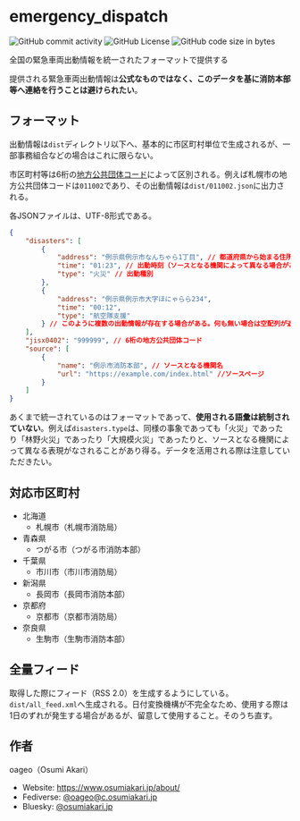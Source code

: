 # emergency_dispatch
![GitHub commit activity](https://img.shields.io/github/commit-activity/y/oageo/emergency-dispatch)
![GitHub License](https://img.shields.io/github/license/oageo/emergency-dispatch)
![GitHub code size in bytes](https://img.shields.io/github/languages/code-size/oageo/emergency-dispatch)

全国の緊急車両出動情報を統一されたフォーマットで提供する

提供される緊急車両出動情報は**公式なものではなく、このデータを基に消防本部等へ連絡を行うことは避けられたい**。

## フォーマット
出動情報は`dist`ディレクトリ以下へ、基本的に市区町村単位で生成されるが、一部事務組合などの場合はこれに限らない。

市区町村等は6桁の[地方公共団体コード](https://www.soumu.go.jp/denshijiti/code.html)によって区別される。例えば札幌市の地方公共団体コードは`011002`であり、その出動情報は`dist/011002.json`に出力される。

各JSONファイルは、UTF-8形式である。

```json
{
    "disasters": [
        {
            "address": "例示県例示市なんちゃら1丁目", // 都道府県から始まる住所
            "time": "01:23", // 出動時刻（ソースとなる機関によって異なる場合がある）
            "type": "火災" // 出動種別
        },
        {
            "address": "例示県例示市大字ほにゃらら234",
            "time": "00:12",
            "type": "航空隊支援"
        } // このように複数の出動情報が存在する場合がある。何も無い場合は空配列が返される。
    ],
    "jisx0402": "999999", // 6桁の地方公共団体コード
    "source": [
        {
            "name": "例示市消防本部", // ソースとなる機関名
            "url": "https://example.com/index.html" //ソースページ
        }
    ]
}
```

あくまで統一されているのはフォーマットであって、**使用される語彙は統制されていない**。例えば`disasters.type`は、同様の事象であっても「火災」であったり「林野火災」であったり「大規模火災」であったりと、ソースとなる機関によって異なる表現がなされることがあり得る。データを活用される際は注意していただきたい。

## 対応市区町村
* 北海道
    * 札幌市（札幌市消防局）
* 青森県
    * つがる市（つがる市消防本部）
* 千葉県
    * 市川市（市川市消防局）
* 新潟県
    * 長岡市（長岡市消防本部）
* 京都府
    * 京都市（京都市消防局）
* 奈良県
    * 生駒市（生駒市消防本部）

## 全量フィード
取得した際にフィード（RSS 2.0）を生成するようにしている。`dist/all_feed.xml`へ生成される。日付変換機構が不完全なため、使用する際は1日のずれが発生する場合があるが、留意して使用すること。そのうち直す。

## 作者
oageo（Osumi Akari）

* Website: https://www.osumiakari.jp/about/
* Fediverse: [@oageo@c.osumiakari.jp](https://c.osumiakari.jp/@oageo)
* Bluesky: [@osumiakari.jp](https://bsky.app/profile/osumiakari.jp)
